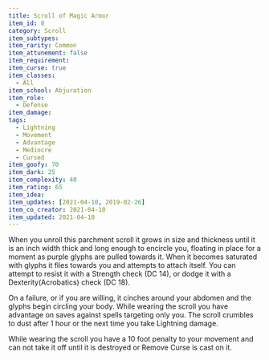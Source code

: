 ```yaml
---
title: Scroll of Magic Armor
item_id: 8
category: Scroll
item_subtypes:
item_rarity: Common
item_attunement: false
item_requirement:
item_curse: true
item_classes:
  - All
item_school: Abjuration
item_role:
  - Defense
item_damage:
tags:
  - Lightning
  - Movement
  - Advantage
  - Mediocre
  - Cursed
item_goofy: 70
item_dark: 25
item_complexity: 40
item_rating: 65
item_idea:
item_updates: [2021-04-10, 2019-02-26]
item_co_creator: 2021-04-10
item_updated: 2021-04-10
---
```


When you unroll this parchment scroll it grows in size and thickness until it is an inch width thick and long enough to encircle you, floating in place for a moment as purple glyphs are pulled towards it. When it becomes saturated with glyphs it flies towards you and attempts to attach itself.
You can attempt to resist it with a Strength check (DC 14), or dodge it with a Dexterity(Acrobatics) check (DC 18).

On a failure, or if you are willing, it cinches around your abdomen and the glyphs begin circling your body. While wearing the scroll you have advantage on saves against spells targeting only you. The scroll crumbles to dust after 1 hour or the next time you take Lightning damage.

<div class="curse">
While wearing the scroll you have a 10 foot penalty to your movement and can not take it off until it is destroyed or <magic-spell>Remove Curse</magic-spell> is cast on it.
</div>
